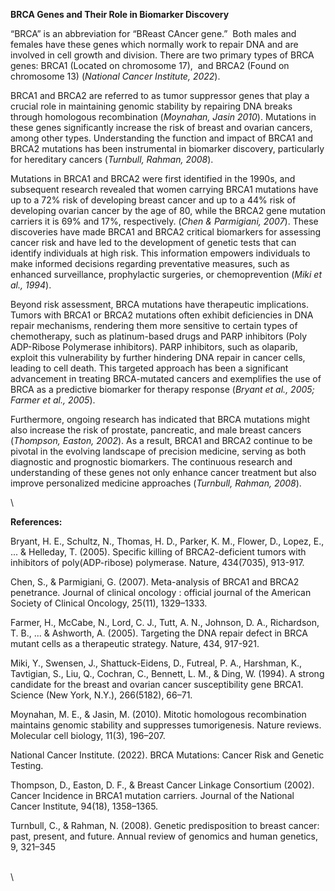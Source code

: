 <!--StartFragment-->

**BRCA Genes and Their Role in Biomarker Discovery**

“BRCA” is an abbreviation for “BReast CAncer gene.”  Both males and females have these genes which normally work to repair DNA and are involved in cell growth and division. There are two primary types of BRCA genes: BRCA1 (Located on chromosome 17),  and BRCA2 (Found on chromosome 13) (_National Cancer Institute, 2022_).

BRCA1 and BRCA2 are referred to as tumor suppressor genes that play a crucial role in maintaining genomic stability by repairing DNA breaks through homologous recombination (_Moynahan, Jasin 2010_). Mutations in these genes significantly increase the risk of breast and ovarian cancers, among other types. Understanding the function and impact of BRCA1 and BRCA2 mutations has been instrumental in biomarker discovery, particularly for hereditary cancers (_Turnbull, Rahman, 2008_).

Mutations in BRCA1 and BRCA2 were first identified in the 1990s, and subsequent research revealed that women carrying BRCA1 mutations have up to a 72% risk of developing breast cancer and up to a 44% risk of developing ovarian cancer by the age of 80, while the BRCA2 gene mutation carriers it is 69% and 17%, respectively. (_Chen & Parmigiani, 2007_). These discoveries have made BRCA1 and BRCA2 critical biomarkers for assessing cancer risk and have led to the development of genetic tests that can identify individuals at high risk. This information empowers individuals to make informed decisions regarding preventative measures, such as enhanced surveillance, prophylactic surgeries, or chemoprevention (_Miki et al., 1994_).

Beyond risk assessment, BRCA mutations have therapeutic implications. Tumors with BRCA1 or BRCA2 mutations often exhibit deficiencies in DNA repair mechanisms, rendering them more sensitive to certain types of chemotherapy, such as platinum-based drugs and PARP inhibitors (Poly ADP-Ribose Polymerase inhibitors). PARP inhibitors, such as olaparib, exploit this vulnerability by further hindering DNA repair in cancer cells, leading to cell death. This targeted approach has been a significant advancement in treating BRCA-mutated cancers and exemplifies the use of BRCA as a predictive biomarker for therapy response (_Bryant et al., 2005; Farmer et al., 2005_).

Furthermore, ongoing research has indicated that BRCA mutations might also increase the risk of prostate, pancreatic, and male breast cancers (_Thompson, Easton, 2002_). As a result, BRCA1 and BRCA2 continue to be pivotal in the evolving landscape of precision medicine, serving as both diagnostic and prognostic biomarkers. The continuous research and understanding of these genes not only enhance cancer treatment but also improve personalized medicine approaches (_Turnbull, Rahman, 2008_).

\


**References:**

Bryant, H. E., Schultz, N., Thomas, H. D., Parker, K. M., Flower, D., Lopez, E., ... & Helleday, T. (2005). Specific killing of BRCA2-deficient tumors with inhibitors of poly(ADP-ribose) polymerase. Nature, 434(7035), 913-917. 

Chen, S., & Parmigiani, G. (2007). Meta-analysis of BRCA1 and BRCA2 penetrance. Journal of clinical oncology : official journal of the American Society of Clinical Oncology, 25(11), 1329–1333.

Farmer, H., McCabe, N., Lord, C. J., Tutt, A. N., Johnson, D. A., Richardson, T. B., ... & Ashworth, A. (2005). Targeting the DNA repair defect in BRCA mutant cells as a therapeutic strategy. Nature, 434, 917-921.

Miki, Y., Swensen, J., Shattuck-Eidens, D., Futreal, P. A., Harshman, K., Tavtigian, S., Liu, Q., Cochran, C., Bennett, L. M., & Ding, W. (1994). A strong candidate for the breast and ovarian cancer susceptibility gene BRCA1. Science (New York, N.Y.), 266(5182), 66–71. 

Moynahan, M. E., & Jasin, M. (2010). Mitotic homologous recombination maintains genomic stability and suppresses tumorigenesis. Nature reviews. Molecular cell biology, 11(3), 196–207.

National Cancer Institute. (2022). BRCA Mutations: Cancer Risk and Genetic Testing.

Thompson, D., Easton, D. F., & Breast Cancer Linkage Consortium (2002). Cancer Incidence in BRCA1 mutation carriers. Journal of the National Cancer Institute, 94(18), 1358–1365.

Turnbull, C., & Rahman, N. (2008). Genetic predisposition to breast cancer: past, present, and future. Annual review of genomics and human genetics, 9, 321–345

\
\


<!--EndFragment-->
